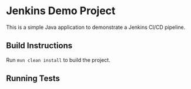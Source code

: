 # Jenkins Demo Project

This is a simple Java application to demonstrate a Jenkins CI/CD pipeline.

## Build Instructions

Run `mvn clean install` to build the project.

## Running Tests
